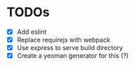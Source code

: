 # TODOs

- [X] Add eslint
- [X] Replace requirejs with webpack
- [X] Use express to serve build directory
- [X] Create a yeoman generator for this (?)
